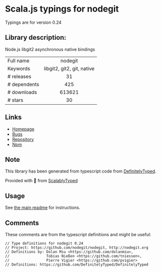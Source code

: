 
# Scala.js typings for nodegit

Typings are for version 0.24

## Library description:
Node.js libgit2 asynchronous native bindings

|                    |                 |
| ------------------ | :-------------: |
| Full name          | nodegit |
| Keywords           | libgit2, git2, git, native |
| # releases         | 31 |
| # dependents       | 425 |
| # downloads        | 613621 |
| # stars            | 30 |

## Links
- [Homepage](http://nodegit.org)
- [Bugs](https://github.com/nodegit/nodegit/issues)
- [Repository](https://github.com/nodegit/nodegit)
- [Npm](https://www.npmjs.com/package/nodegit)
    


## Note
This library has been generated from typescript code from [DefinitelyTyped](https://definitelytyped.org).

Provided with :purple_heart: from [ScalablyTyped](https://github.com/oyvindberg/ScalablyTyped)

## Usage
See [the main readme](../../readme.md) for instructions.

## Comments

These comments are from the typescript definitions and might be useful:
```
// Type definitions for nodegit 0.24
// Project: https://github.com/nodegit/nodegit, http://nodegit.org
// Definitions by: Dolan Miu <https://github.com/dolanmiu>,
//                 Tobias Nießen <https://github.com/tniessen>,
//                 Pierre Vigier <https://github.com/pvigier>
// Definitions: https://github.com/DefinitelyTyped/DefinitelyTyped

```

